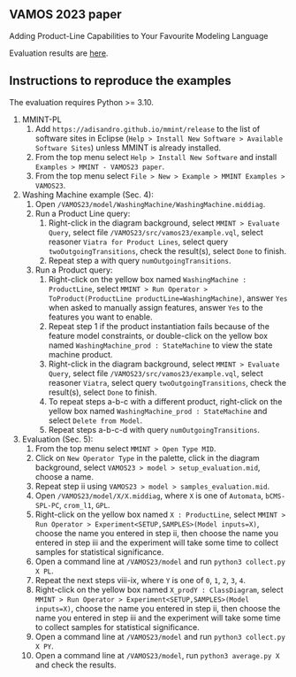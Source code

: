 ## VAMOS 2023 paper

Adding Product-Line Capabilities to Your Favourite Modeling Language

Evaluation results are [here](model).

## Instructions to reproduce the examples

The evaluation requires Python >= 3.10.

1. MMINT-PL
    1. Add `https://adisandro.github.io/mmint/release` to the list of software sites in Eclipse (`Help > Install New Software > Available Software Sites`) unless MMINT is already installed.
    2. From the top menu select `Help > Install New Software` and install `Examples > MMINT - VAMOS23 paper`.
    3. From the top menu select `File > New > Example > MMINT Examples > VAMOS23`.
2. Washing Machine example (Sec. 4):
    1. Open `/VAMOS23/model/WashingMachine/WashingMachine.middiag`.
    2. Run a Product Line query:
        1. Right-click in the diagram background, select `MMINT > Evaluate Query`, select file `/VAMOS23/src/vamos23/example.vql`, select reasoner `Viatra for Product Lines`, select query `twoOutgoingTransitions`, check the result(s), select `Done` to finish.
        2. Repeat step a with query `numOutgoingTransitions`.
    3. Run a Product query:
        1. Right-click on the yellow box named `WashingMachine : ProductLine`, select `MMINT > Run Operator > ToProduct(ProductLine productLine=WashingMachine)`, answer `Yes` when asked to manually assign features, answer `Yes` to the features you want to enable.
        2. Repeat step 1 if the product instantiation fails because of the feature model constraints, or double-click on the yellow box named `WashingMachine_prod : StateMachine` to view the state machine product.
        3. Right-click in the diagram background, select `MMINT > Evaluate Query`, select file `/VAMOS23/src/vamos23/example.vql`, select reasoner `Viatra`, select query `twoOutgoingTransitions`, check the result(s), select `Done` to finish.
        4. To repeat steps a-b-c with a different product, right-click on the yellow box named `WashingMachine_prod : StateMachine` and select `Delete from Model`.
        2. Repeat steps a-b-c-d with query `numOutgoingTransitions`.
3. Evaluation (Sec. 5):
    1. From the top menu select `MMINT > Open Type MID`.
    2. Click on `New Operator Type` in the palette, click in the diagram background, select `VAMOS23 > model > setup_evaluation.mid`, choose a name.
    3. Repeat step ii using `VAMOS23 > model > samples_evaluation.mid`.
    4. Open `/VAMOS23/model/X/X.middiag`, where `X` is one of `Automata`, `bCMS-SPL-PC`, `crom_l1`, `GPL`.
    5. Right-click on the yellow box named `X : ProductLine`, select `MMINT > Run Operator > Experiment<SETUP,SAMPLES>(Model inputs=X)`, choose the name you entered in step ii, then choose the name you entered in step iii and the experiment will take some time to collect samples for statistical significance.
    6. Open a command line at `/VAMOS23/model` and run `python3 collect.py X PL`.
    7. Repeat the next steps viii-ix, where `Y` is one of `0`, `1`, `2`, `3`, `4`.
    8. Right-click on the yellow box named `X_prodY : ClassDiagram`, select `MMINT > Run Operator > Experiment<SETUP,SAMPLES>(Model inputs=X)`, choose the name you entered in step ii, then choose the name you entered in step iii and the experiment will take some time to collect samples for statistical significance.
    9. Open a command line at `/VAMOS23/model` and run `python3 collect.py X PY`.
    10. Open a command line at `/VAMOS23/model`, run `python3 average.py X` and check the results.
